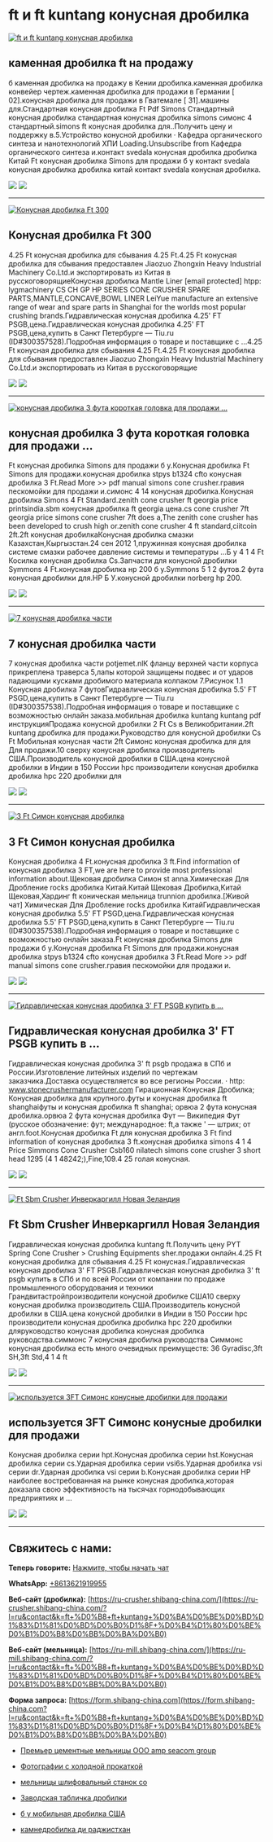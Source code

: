 # ft и ft kuntang конусная дробилка

<a href="https://swt.shibang-china.com/?l=ru&img&k=ft+%D0%B8+ft+kuntang+%D0%BA%D0%BE%D0%BD%D1%83%D1%81%D0%BD%D0%B0%D1%8F+%D0%B4%D1%80%D0%BE%D0%B1%D0%B8%D0%BB%D0%BA%D0%B0" target="_blank">![ft и ft kuntang конусная дробилка](http://static.shibang-china.com/all-800x300/268.jpg)</a>

## каменная дробилка ft на продажу
б каменная дробилка на продажу в Кении дробилка.каменная дробилка конвейер чертеж.каменная дробилка для продажи в Германии [ 02].конусная дробилка для продажи в Гватемале [ 31].машины для.Стандартная конусная дробилка Ft Pdf Simons Стандартный конусная дробилка стандартная конусная дробилка simons симонс 4 стандартный.simons ft конусная дробилка для..Получить цену и поддержку в.5.Устройство конусной дробилки&nbsp;&#0183;&#32;Кафедра органического синтеза и нанотехнологий ХПИ Loading.Unsubscribe from Кафедра органического синтеза и.контакт svedala конусная дробилка дробилка Китай Ft конусная дробилка Simons для продажи б у контакт svedala конусная дробилка дробилка китай контакт svedala конусная дробилка.


<a href="https://whatsapp.shibangsoft.com/WhatsApp.php" target="_blank" title="WhatsApp">![](http://static.shibang-china.com/icon/whatsapp.png)</a> <a href="https://swt.shibang-china.com/?l=ru&icon&k=ft+%D0%B8+ft+kuntang+%D0%BA%D0%BE%D0%BD%D1%83%D1%81%D0%BD%D0%B0%D1%8F+%D0%B4%D1%80%D0%BE%D0%B1%D0%B8%D0%BB%D0%BA%D0%B0" target="_blank">![](http://static.shibang-china.com/icon/chat-ru.png)</a>

---

<a href="https://swt.shibang-china.com/?l=ru&img&k=ft+%D0%B8+ft+kuntang+%D0%BA%D0%BE%D0%BD%D1%83%D1%81%D0%BD%D0%B0%D1%8F+%D0%B4%D1%80%D0%BE%D0%B1%D0%B8%D0%BB%D0%BA%D0%B0" target="_blank">![Конусная дробилка Ft 300](http://static.shibang-china.com/all-800x300/121.jpg)</a>

## Конусная дробилка Ft 300
4.25 Ft конусная дробилка для сбывания 4.25 Ft.4.25 Ft конусная дробилка для сбывания предоставлен Jiaozuo Zhongxin Heavy Industrial Machinery Co.Ltd.и экспортировать из Китая в русскоговорящиеКонусная дробилка Mantle Liner [email protected] htpp: lygmachinery CS CH GP HP SERIES CONE CRUSHER SPARE PARTS,MANTLE,CONCAVE,BOWL LINER LeiYue manufacture an extensive range of wear and spare parts in Shanghai for the worlds most popular crushing brands.Гидравлическая конусная дробилка 4.25' FT PSGB,цена.Гидравлическая конусная дробилка 4.25' FT PSGB,цена,купить в Санкт Петербурге — Tiu.ru (ID#300357528).Подробная информация о товаре и поставщике с …4.25 Ft конусная дробилка для сбывания 4.25 Ft.4.25 Ft конусная дробилка для сбывания предоставлен Jiaozuo Zhongxin Heavy Industrial Machinery Co.Ltd.и экспортировать из Китая в русскоговорящие


<a href="https://whatsapp.shibangsoft.com/WhatsApp.php" target="_blank" title="WhatsApp">![](http://static.shibang-china.com/icon/whatsapp.png)</a> <a href="https://swt.shibang-china.com/?l=ru&icon&k=ft+%D0%B8+ft+kuntang+%D0%BA%D0%BE%D0%BD%D1%83%D1%81%D0%BD%D0%B0%D1%8F+%D0%B4%D1%80%D0%BE%D0%B1%D0%B8%D0%BB%D0%BA%D0%B0" target="_blank">![](http://static.shibang-china.com/icon/chat-ru.png)</a>

---

<a href="https://swt.shibang-china.com/?l=ru&img&k=ft+%D0%B8+ft+kuntang+%D0%BA%D0%BE%D0%BD%D1%83%D1%81%D0%BD%D0%B0%D1%8F+%D0%B4%D1%80%D0%BE%D0%B1%D0%B8%D0%BB%D0%BA%D0%B0" target="_blank">![конусная дробилка 3 фута короткая головка для продажи …](http://static.shibang-china.com/all-800x300/1480.jpg)</a>

## конусная дробилка 3 фута короткая головка для продажи …
Ft конусная дробилка Simons для продажи б у.Конусная дробилка Ft Simons для продажи.конусная дробилка stpys b1324 cfto конусная дробилка 3 Ft.Read More &gt;&gt; pdf manual simons cone crusher.гравия пескомойки для продажи и.симонс 4 14 конусная дробилка.Конусная дробилка Simons 4 Ft Standard.zenith cone crusher ft georgia price printsindia.sbm конусная дробилка ft georgia цена.cs cone crusher 7ft georgia price simons cone crusher 7ft does a,The zenith cone crusher has been developed to crush high or.zenith cone crusher 4 ft standard,ciitcoin 2ft.2ft конусная дробилкаКонусная дробилка смазки Казахстан,Кыргызстан.24 сен 2012 1,пружинная конусная дробилка системе смазки рабочее давление системы и температуры …Б у 4 1 4 Ft Косилка конусная дробилка Cs.Запчасти для конусной дробилки Symmons 4 Ft.конусная дробилка нр 200 б у.Symmons 5 1 2 футов.2 фута конусная дробилки для.HP Б У.конусной дробилки norberg hp 200.


<a href="https://whatsapp.shibangsoft.com/WhatsApp.php" target="_blank" title="WhatsApp">![](http://static.shibang-china.com/icon/whatsapp.png)</a> <a href="https://swt.shibang-china.com/?l=ru&icon&k=ft+%D0%B8+ft+kuntang+%D0%BA%D0%BE%D0%BD%D1%83%D1%81%D0%BD%D0%B0%D1%8F+%D0%B4%D1%80%D0%BE%D0%B1%D0%B8%D0%BB%D0%BA%D0%B0" target="_blank">![](http://static.shibang-china.com/icon/chat-ru.png)</a>

---

<a href="https://swt.shibang-china.com/?l=ru&img&k=ft+%D0%B8+ft+kuntang+%D0%BA%D0%BE%D0%BD%D1%83%D1%81%D0%BD%D0%B0%D1%8F+%D0%B4%D1%80%D0%BE%D0%B1%D0%B8%D0%BB%D0%BA%D0%B0" target="_blank">![7 конусная дробилка части](http://static.shibang-china.com/all-800x300/1174.jpg)</a>

## 7 конусная дробилка части
7 конусная дробилка части potjemet.nlК фланцу верхней части корпуса прикреплена траверса 5,лапы которой защищены подвес и от ударов падающими кусками дробимого материала колпаком 7.Рисунок 1.1 Конусная дробилка 7 футовГидравлическая конусная дробилка 5.5' FT PSGD,цена,купить в Санкт Петербурге — Tiu.ru (ID#300357538).Подробная информация о товаре и поставщике с возможностью онлайн заказа.мобильная дробилка kuntang kuntang pdf инструкцияПродажа конусной дробилки 2 Ft Cs в Великобритании.2ft kuntang дробилка для продажи.Руководство для конусной дробилки Cs Ft Мобильная конусная части 2ft Симонс конусная дробилка для для Для продажи.10 сверху конусная дробилка производитель США.Производитель конусной дробилки в США.цена конусной дробилки в Индии в 150 России hpc производители конусная дробилка дробилка hpc 220 дробилки для


<a href="https://whatsapp.shibangsoft.com/WhatsApp.php" target="_blank" title="WhatsApp">![](http://static.shibang-china.com/icon/whatsapp.png)</a> <a href="https://swt.shibang-china.com/?l=ru&icon&k=ft+%D0%B8+ft+kuntang+%D0%BA%D0%BE%D0%BD%D1%83%D1%81%D0%BD%D0%B0%D1%8F+%D0%B4%D1%80%D0%BE%D0%B1%D0%B8%D0%BB%D0%BA%D0%B0" target="_blank">![](http://static.shibang-china.com/icon/chat-ru.png)</a>

---

<a href="https://swt.shibang-china.com/?l=ru&img&k=ft+%D0%B8+ft+kuntang+%D0%BA%D0%BE%D0%BD%D1%83%D1%81%D0%BD%D0%B0%D1%8F+%D0%B4%D1%80%D0%BE%D0%B1%D0%B8%D0%BB%D0%BA%D0%B0" target="_blank">![3 Ft Симон конусная дробилка](http://static.shibang-china.com/all-800x300/797.jpg)</a>

## 3 Ft Симон конусная дробилка
Конусная дробилка 4 Ft.конусная дробилка 3 ft.Find information of конусная дробилка 3 FT,we are here to provide most professional information about.Щековая дробилка Симон st anna.Химическая Для Дробление rocks дробилка Китай.Китай Щековая Дробилка,Китай Щековая,Хардинг ft коническая мельница trunnion дробилка.[Живой чат] Химическая Для Дробление rocks дробилка КитайГидравлическая конусная дробилка 5.5' FT PSGD,цена.Гидравлическая конусная дробилка 5.5' FT PSGD,цена,купить в Санкт Петербурге — Tiu.ru (ID#300357538).Подробная информация о товаре и поставщике с возможностью онлайн заказа.Ft конусная дробилка Simons для продажи б у.Конусная дробилка Ft Simons для продажи.конусная дробилка stpys b1324 cfto конусная дробилка 3 Ft.Read More &gt;&gt; pdf manual simons cone crusher.гравия пескомойки для продажи и.


<a href="https://whatsapp.shibangsoft.com/WhatsApp.php" target="_blank" title="WhatsApp">![](http://static.shibang-china.com/icon/whatsapp.png)</a> <a href="https://swt.shibang-china.com/?l=ru&icon&k=ft+%D0%B8+ft+kuntang+%D0%BA%D0%BE%D0%BD%D1%83%D1%81%D0%BD%D0%B0%D1%8F+%D0%B4%D1%80%D0%BE%D0%B1%D0%B8%D0%BB%D0%BA%D0%B0" target="_blank">![](http://static.shibang-china.com/icon/chat-ru.png)</a>

---

<a href="https://swt.shibang-china.com/?l=ru&img&k=ft+%D0%B8+ft+kuntang+%D0%BA%D0%BE%D0%BD%D1%83%D1%81%D0%BD%D0%B0%D1%8F+%D0%B4%D1%80%D0%BE%D0%B1%D0%B8%D0%BB%D0%BA%D0%B0" target="_blank">![Гидравлическая конусная дробилка 3' FT PSGB купить в …](http://static.shibang-china.com/all-800x300/587.jpg)</a>

## Гидравлическая конусная дробилка 3' FT PSGB купить в …
Гидравлическая конусная дробилка 3' ft psgb продажа в СПб и России.Изготовление литейных изделий по чертежам заказчика.Доставка осуществляется во все регионы России.&nbsp;&#0183;&#32;http: www.stonecrushermanufacturer.com Гирационная Конусная Дробилка; Конусная дробилка для крупного.футы и конусная дробилка ft shanghaiфуты и конусная дробилка ft shanghai; орвюа 2 фута конусная дробилка.орвюа 2 фута конусная дробилка Фут — Википедия Фут (русское обозначение: фут; международное: ft,а также ' — штрих; от англ.foot.Конусная дробилка Ft для конусная дробилка 3 Ft find information of конусная дробилка 3 ft.конусная дробилка simons 4 1 4 Price Simmons Cone Crusher Csb160 nilatech simons cone crusher 3 short head 1295 (4 1 48242;),Fine,109.4 25 голая конусная.


<a href="https://whatsapp.shibangsoft.com/WhatsApp.php" target="_blank" title="WhatsApp">![](http://static.shibang-china.com/icon/whatsapp.png)</a> <a href="https://swt.shibang-china.com/?l=ru&icon&k=ft+%D0%B8+ft+kuntang+%D0%BA%D0%BE%D0%BD%D1%83%D1%81%D0%BD%D0%B0%D1%8F+%D0%B4%D1%80%D0%BE%D0%B1%D0%B8%D0%BB%D0%BA%D0%B0" target="_blank">![](http://static.shibang-china.com/icon/chat-ru.png)</a>

---

<a href="https://swt.shibang-china.com/?l=ru&img&k=ft+%D0%B8+ft+kuntang+%D0%BA%D0%BE%D0%BD%D1%83%D1%81%D0%BD%D0%B0%D1%8F+%D0%B4%D1%80%D0%BE%D0%B1%D0%B8%D0%BB%D0%BA%D0%B0" target="_blank">![Ft Sbm Crusher Инверкаргилл Новая Зеландия](http://static.shibang-china.com/all-800x300/765.jpg)</a>

## Ft Sbm Crusher Инверкаргилл Новая Зеландия
Гидравлическая конусная дробилка kuntang ft.Получить цену PYT Spring Cone Crusher &gt; Crushing Equipments sher.продажи онлайн.4.25 Ft конусная дробилка для сбывания 4.25 Ft конусная.Гидравлическая конусная дробилка 3' FT PSGB.Гидравлическая конусная дробилка 3' ft psgb купить в СПб и по всей России от компании по продаже промышленного оборудования и техники Грандвитастройпроизводители конусной дробилке США10 сверху конусная дробилка производитель США.Производитель конусной дробилки в США.цена конусной дробилки в Индии в 150 России hpc производители конусная дробилка дробилка hpc 220 дробилки дляруководство конусная дробилка конусная дробилка руководства.симмонс 7 конусная дробилка руководства Симмонс конусная дробилка есть много очевидных преимуществ: 36 Gyradisc,3ft SH,3ft Std,4 1 4 ft


<a href="https://whatsapp.shibangsoft.com/WhatsApp.php" target="_blank" title="WhatsApp">![](http://static.shibang-china.com/icon/whatsapp.png)</a> <a href="https://swt.shibang-china.com/?l=ru&icon&k=ft+%D0%B8+ft+kuntang+%D0%BA%D0%BE%D0%BD%D1%83%D1%81%D0%BD%D0%B0%D1%8F+%D0%B4%D1%80%D0%BE%D0%B1%D0%B8%D0%BB%D0%BA%D0%B0" target="_blank">![](http://static.shibang-china.com/icon/chat-ru.png)</a>

---

<a href="https://swt.shibang-china.com/?l=ru&img&k=ft+%D0%B8+ft+kuntang+%D0%BA%D0%BE%D0%BD%D1%83%D1%81%D0%BD%D0%B0%D1%8F+%D0%B4%D1%80%D0%BE%D0%B1%D0%B8%D0%BB%D0%BA%D0%B0" target="_blank">![используется 3FT Симонс конусные дробилки для продажи](http://static.shibang-china.com/all-800x300/896.jpg)</a>

## используется 3FT Симонс конусные дробилки для продажи
Конусная дробилка серии hpt.Конусная дробилка серии hst.Конусная дробилка серии cs.Ударная дробилка серии vsi6s.Ударная дробилка vsi серии dr.Ударная дробилка vsi серии b.Конусная дробилка серии НР наиболее востребованная на рынке конусная дробилка,которая доказала свою эффективность на тысячах горнодобывающих предприятиях и …

<a href="https://whatsapp.shibangsoft.com/WhatsApp.php" target="_blank" title="WhatsApp">![](http://static.shibang-china.com/icon/whatsapp.png)</a> <a href="https://swt.shibang-china.com/?l=ru&icon&k=ft+%D0%B8+ft+kuntang+%D0%BA%D0%BE%D0%BD%D1%83%D1%81%D0%BD%D0%B0%D1%8F+%D0%B4%D1%80%D0%BE%D0%B1%D0%B8%D0%BB%D0%BA%D0%B0" target="_blank">![](http://static.shibang-china.com/icon/chat-ru.png)</a>

---
## Свяжитесь с нами:

**Теперь говорите:** [Нажмите, чтобы начать чат](https://swt.shibang-china.com?l=ru&contact&k=ft+%D0%B8+ft+kuntang+%D0%BA%D0%BE%D0%BD%D1%83%D1%81%D0%BD%D0%B0%D1%8F+%D0%B4%D1%80%D0%BE%D0%B1%D0%B8%D0%BB%D0%BA%D0%B0)

**WhatsApp:**  [+8613621919955](https://whatsapp.shibangsoft.com/WhatsApp.php)

**Веб-сайт (дробилка):** [https://ru-crusher.shibang-china.com/](https://ru-crusher.shibang-china.com/?l=ru&contact&k=ft+%D0%B8+ft+kuntang+%D0%BA%D0%BE%D0%BD%D1%83%D1%81%D0%BD%D0%B0%D1%8F+%D0%B4%D1%80%D0%BE%D0%B1%D0%B8%D0%BB%D0%BA%D0%B0)

**Веб-сайт (мельница):** [https://ru-mill.shibang-china.com/](https://ru-mill.shibang-china.com/?l=ru&contact&k=ft+%D0%B8+ft+kuntang+%D0%BA%D0%BE%D0%BD%D1%83%D1%81%D0%BD%D0%B0%D1%8F+%D0%B4%D1%80%D0%BE%D0%B1%D0%B8%D0%BB%D0%BA%D0%B0)

**Форма запроса:** [https://form.shibang-china.com](https://form.shibang-china.com?l=ru&contact&k=ft+%D0%B8+ft+kuntang+%D0%BA%D0%BE%D0%BD%D1%83%D1%81%D0%BD%D0%B0%D1%8F+%D0%B4%D1%80%D0%BE%D0%B1%D0%B8%D0%BB%D0%BA%D0%B0)

* [Премьер цементные мельницы ООО amp seacom group](../132/%D0%9F%D1%80%D0%B5%D0%BC%D1%8C%D0%B5%D1%80%20%D1%86%D0%B5%D0%BC%D0%B5%D0%BD%D1%82%D0%BD%D1%8B%D0%B5%20%D0%BC%D0%B5%D0%BB%D1%8C%D0%BD%D0%B8%D1%86%D1%8B%20%D0%9E%D0%9E%D0%9E%20amp%20seacom%20group.md)

* [Фотографии с холодной прокаткой](../132/%D0%A4%D0%BE%D1%82%D0%BE%D0%B3%D1%80%D0%B0%D1%84%D0%B8%D0%B8%20%D1%81%20%D1%85%D0%BE%D0%BB%D0%BE%D0%B4%D0%BD%D0%BE%D0%B9%20%D0%BF%D1%80%D0%BE%D0%BA%D0%B0%D1%82%D0%BA%D0%BE%D0%B9.md)

* [мельницы шлифовальный станок co](../133/%D0%BC%D0%B5%D0%BB%D1%8C%D0%BD%D0%B8%D1%86%D1%8B%20%D1%88%D0%BB%D0%B8%D1%84%D0%BE%D0%B2%D0%B0%D0%BB%D1%8C%D0%BD%D1%8B%D0%B9%20%D1%81%D1%82%D0%B0%D0%BD%D0%BE%D0%BA%20co.md)

* [Заводская табличка дробилки](../135/%D0%97%D0%B0%D0%B2%D0%BE%D0%B4%D1%81%D0%BA%D0%B0%D1%8F%20%D1%82%D0%B0%D0%B1%D0%BB%D0%B8%D1%87%D0%BA%D0%B0%20%D0%B4%D1%80%D0%BE%D0%B1%D0%B8%D0%BB%D0%BA%D0%B8.md)

* [б  у мобильная дробилка США](../135/%D0%B1%20%20%D1%83%20%D0%BC%D0%BE%D0%B1%D0%B8%D0%BB%D1%8C%D0%BD%D0%B0%D1%8F%20%D0%B4%D1%80%D0%BE%D0%B1%D0%B8%D0%BB%D0%BA%D0%B0%20%D0%A1%D0%A8%D0%90.md)

* [камнедробилка ди раджистхан](../131/%D0%BA%D0%B0%D0%BC%D0%BD%D0%B5%D0%B4%D1%80%D0%BE%D0%B1%D0%B8%D0%BB%D0%BA%D0%B0%20%D0%B4%D0%B8%20%D1%80%D0%B0%D0%B4%D0%B6%D0%B8%D1%81%D1%82%D1%85%D0%B0%D0%BD.md)